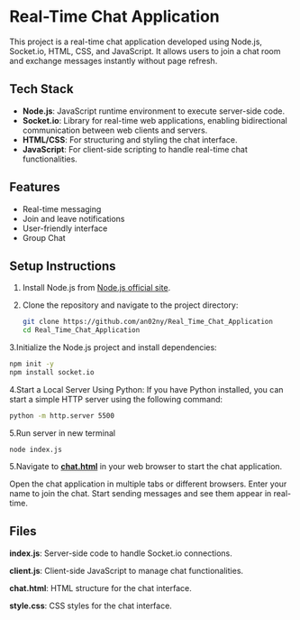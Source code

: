 # Real-Time Chat Application

This project is a real-time chat application developed using Node.js, Socket.io, HTML, CSS, and JavaScript. It allows users to join a chat room and exchange messages instantly without page refresh.

## Tech Stack

- **Node.js**: JavaScript runtime environment to execute server-side code.
- **Socket.io**: Library for real-time web applications, enabling bidirectional communication between web clients and servers.
- **HTML/CSS**: For structuring and styling the chat interface.
- **JavaScript**: For client-side scripting to handle real-time chat functionalities.

## Features

- Real-time messaging
- Join and leave notifications
- User-friendly interface
- Group Chat

## Setup Instructions

1. Install Node.js from [Node.js official site](https://nodejs.org/).

2. Clone the repository and navigate to the project directory:
   ```bash
   git clone https://github.com/an02ny/Real_Time_Chat_Application
   cd Real_Time_Chat_Application

3.Initialize the Node.js project and install dependencies:
```bash
npm init -y
npm install socket.io
```
4.Start a Local Server Using Python:
If you have Python installed, you can start a simple HTTP server using the following command:
```bash
python -m http.server 5500
```
5.Run server in new terminal
```
node index.js
```

5.Navigate to **[chat.html](http://127.0.0.1:5500/chat.html)** in your web browser to start the chat application.

Open the chat application in multiple tabs or different browsers.
Enter your name to join the chat.
Start sending messages and see them appear in real-time.

## Files
**index.js**: Server-side code to handle Socket.io connections.

**client.js**: Client-side JavaScript to manage chat functionalities.

**chat.html**: HTML structure for the chat interface.

**style.css**: CSS styles for the chat interface.

